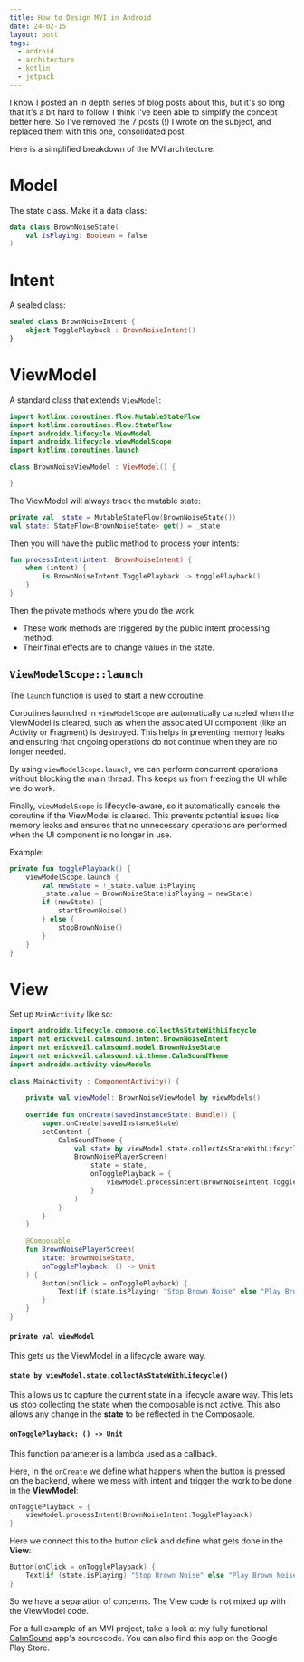 ```yaml
---
title: How to Design MVI in Android
date: 24-02-15
layout: post
tags:
  - android
  - architecture
  - kotlin
  - jetpack
---
```


I know I posted an in depth series of blog posts about this, but it's so long that it's a bit hard to follow. I think I've been able to simplify the concept better here. So I've removed the 7 posts (!) I wrote on the subject, and replaced them with this one, consolidated post.

Here is a simplified breakdown of the MVI architecture. 
# Model

The state class. Make it a data class:

```kotlin
data class BrownNoiseState(
    val isPlaying: Boolean = false
)
```

# Intent

A sealed class:

```kotlin
sealed class BrownNoiseIntent {
    object TogglePlayback : BrownNoiseIntent()
}
```

# ViewModel

A standard class that extends `ViewModel`:

```kotlin
import kotlinx.coroutines.flow.MutableStateFlow  
import kotlinx.coroutines.flow.StateFlow
import androidx.lifecycle.ViewModel  
import androidx.lifecycle.viewModelScope  
import kotlinx.coroutines.launch  
  
class BrownNoiseViewModel : ViewModel() {

}
```

The ViewModel will always track the mutable state:

```kotlin
private val _state = MutableStateFlow(BrownNoiseState()) 
val state: StateFlow<BrownNoiseState> get() = _state
```

Then you will have the public method to process your intents:

```kotlin
fun processIntent(intent: BrownNoiseIntent) { 
	when (intent) { 
		is BrownNoiseIntent.TogglePlayback -> togglePlayback() 
	} 
}
```

Then the private methods where you do the work.
- These work methods are triggered by the public intent processing method.
- Their final effects are to change values in the state.

## `ViewModelScope::launch`

The `launch` function is used to start a new coroutine.

Coroutines launched in `viewModelScope` are automatically canceled when the ViewModel is cleared, such as when the associated UI component (like an Activity or Fragment) is destroyed. This helps in preventing memory leaks and ensuring that ongoing operations do not continue when they are no longer needed.

By using `viewModelScope.launch`, we can perform concurrent operations without blocking the main thread. This keeps us from freezing the UI while we do work.

Finally, `viewModelScope` is lifecycle-aware, so it automatically cancels the coroutine if the ViewModel is cleared. This prevents potential issues like memory leaks and ensures that no unnecessary operations are performed when the UI component is no longer in use.

Example:

```kotlin
private fun togglePlayback() { 
	viewModelScope.launch { 
		val newState = !_state.value.isPlaying 
		_state.value = BrownNoiseState(isPlaying = newState) 
		if (newState) { 
			startBrownNoise() 
		} else { 
			stopBrownNoise() 
		} 
	} 
}
```

# View

Set up `MainActivity` like so:

```kotlin
import androidx.lifecycle.compose.collectAsStateWithLifecycle  
import net.erickveil.calmsound.intent.BrownNoiseIntent  
import net.erickveil.calmsound.model.BrownNoiseState  
import net.erickveil.calmsound.ui.theme.CalmSoundTheme 
import androidx.activity.viewModels
  
class MainActivity : ComponentActivity() {  
  
    private val viewModel: BrownNoiseViewModel by viewModels()  
  
    override fun onCreate(savedInstanceState: Bundle?) {  
        super.onCreate(savedInstanceState)  
        setContent {  
            CalmSoundTheme {  
                val state by viewModel.state.collectAsStateWithLifecycle()  
                BrownNoisePlayerScreen(  
                    state = state,  
                    onTogglePlayback = {  
                        viewModel.processIntent(BrownNoiseIntent.TogglePlayback)  
                    }  
                )  
            }  
        }    
    }  
  
    @Composable  
    fun BrownNoisePlayerScreen(
        state: BrownNoiseState,  
        onTogglePlayback: () -> Unit  
    ) {  
        Button(onClick = onTogglePlayback) {  
            Text(if (state.isPlaying) "Stop Brown Noise" else "Play Brown Noise")  
        }  
    }  
}
```

#### `private val viewModel` 
This gets us the ViewModel in a lifecycle aware way.

#### `state by viewModel.state.collectAsStateWithLifecycle()` 
This allows us to capture the current state in a lifecycle aware way. This lets us stop collecting the state when the composable is not active. This also allows any change in the **state** to be reflected in the Composable.

#### `onTogglePlayback: () -> Unit`
This function parameter is a lambda used as a callback.

Here, in the `onCreate` we define what happens when the button is pressed on the backend, where we mess with intent and trigger the work to be done in the **ViewModel**:

```kotlin
onTogglePlayback = {  
	viewModel.processIntent(BrownNoiseIntent.TogglePlayback)  
}  
```

Here we connect this to the button click and define what gets done in the **View**:

```kotlin
Button(onClick = onTogglePlayback) {
	Text(if (state.isPlaying) "Stop Brown Noise" else "Play Brown Noise")  
}  
```

So we have a separation of concerns. The View code is not mixed up with the ViewModel code.

For a full example of an MVI project, take a look at my fully functional [CalmSound](https://github.com/erickveil/CalmSound) app's sourcecode. You can also find this app on the Google Play Store.
